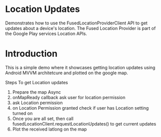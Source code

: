 # Location Updates
Demonstrates how to use the FusedLocationProviderClient API to get updates about a device's location. The Fused Location Provider is part of the Google Play services Location APIs.

# Introduction
This is a simple demo where it showcases getting location updates using Android MVVM architetcure and plotted on the google map.

Steps To get Location updates
1. Prepare the map Async    
2. onMapReady callback ask user for location permission 
3. ask Location permission 
4. on Location Permission granted check if user has Location setting turned on
5. Once you are all set, then call fusedLocationClient.requestLocationUpdates() to get current updates 
6. Plot the received latlong on the map




